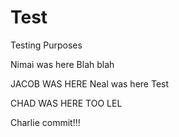 # Test
Testing Purposes

Nimai was here
Blah blah

JACOB WAS HERE
Neal was here
Test

CHAD WAS HERE TOO LEL

Charlie commit!!!

